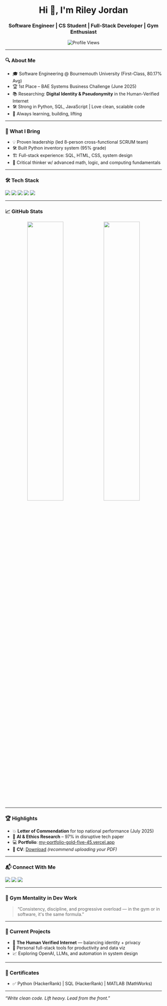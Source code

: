 <h1 align="center">Hi 👋, I'm Riley Jordan</h1>
<h3 align="center">Software Engineer | CS Student | Full-Stack Developer | Gym Enthusiast</h3>

<p align="center">
  <img src="https://komarev.com/ghpvc/?username=xmrenigmax&label=Profile%20views&color=0e75b6&style=flat" alt="Profile Views"/>
</p>

---

### 🔍 About Me

- 🎓 Software Engineering @ Bournemouth University (First-Class, 80.17% Avg)
- 🏆 1st Place – BAE Systems Business Challenge (June 2025)
- 📚 Researching: **Digital Identity & Pseudonymity** in the Human-Verified Internet
- 🛠️ Strong in Python, SQL, JavaScript | Love clean, scalable code
- 🧠 Always learning, building, lifting

---

### 💼 What I Bring

- 💡 Proven leadership (led 8-person cross-functional SCRUM team)
- 🛠️ Built Python inventory system (95% grade)
- 🏗️ Full-stack experience: SQL, HTML, CSS, system design
- 🧠 Critical thinker w/ advanced math, logic, and computing fundamentals

---

### 🛠️ Tech Stack

<p align="left">
  <img src="https://img.shields.io/badge/Python-3776AB?style=flat&logo=python&logoColor=white"/>
  <img src="https://img.shields.io/badge/SQL-003B57?style=flat&logo=mysql&logoColor=white"/>
  <img src="https://img.shields.io/badge/JavaScript-F7DF1E?style=flat&logo=javascript&logoColor=black"/>
  <img src="https://img.shields.io/badge/HTML5-E34F26?style=flat&logo=html5&logoColor=white"/>
  <img src="https://img.shields.io/badge/CSS3-1572B6?style=flat&logo=css3&logoColor=white"/>
</p>

---

### 📈 GitHub Stats

<p align="center">
  <img src="https://github-readme-stats.vercel.app/api?username=xmrenigmax&show_icons=true&theme=tokyonight" width="48%"/>
  <img src="https://github-readme-streak-stats.herokuapp.com/?user=xmrenigmax&theme=tokyonight" width="48%"/>
</p>

---

### 🏆 Highlights

- 💥 **Letter of Commendation** for top national performance (July 2025)
- 🧠 **AI & Ethics Research** – 97% in disruptive tech paper
- 💻 **Portfolio**: [my-portfolio-gold-five-45.vercel.app](https://my-portfolio-gold-five-45.vercel.app/)
- 📃 **CV**: [Download](https://my-portfolio-gold-five-45.vercel.app/Resume.pdf) *(recommend uploading your PDF)*

---

### 📬 Connect With Me

<p>
  <a href="mailto:Rileyjordan21@hotmail.com"><img src="https://img.shields.io/badge/Email-D14836?style=flat&logo=gmail&logoColor=white"/></a>
  <a href="https://www.linkedin.com/in/mrrileyjordan"><img src="https://img.shields.io/badge/LinkedIn-0077B5?style=flat&logo=linkedin&logoColor=white"/></a>
  <a href="https://github.com/xmrenigmax"><img src="https://img.shields.io/badge/GitHub-100000?style=flat&logo=github&logoColor=white"/></a>
</p>

---

### 💪 Gym Mentality in Dev Work

> “Consistency, discipline, and progressive overload — in the gym or in software, it's the same formula.”

---

### 🚧 Current Projects

- 🧪 **The Human Verified Internet** — balancing identity + privacy
- 🔧 Personal full-stack tools for productivity and data viz
- 📈 Exploring OpenAI, LLMs, and automation in system design

---

### 📜 Certificates

- ✅ Python (HackerRank) | SQL (HackerRank) | MATLAB (MathWorks)

---

_“Write clean code. Lift heavy. Lead from the front.”_

